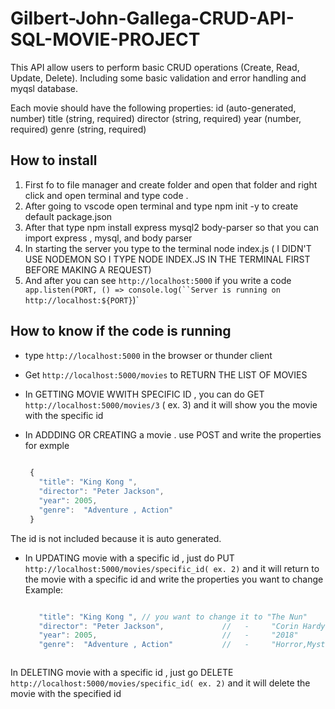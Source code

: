 # Gilbert-John-Gallega-CRUD-API-SQL-MOVIE-PROJECT

 This API  allow users to perform basic CRUD operations (Create, Read, Update, Delete). Including some basic validation and error handling and  myqsl database.

Each movie should have the following properties:
id (auto-generated, number)
title (string, required)
director (string, required)
year (number, required)
genre (string, required)

## How to install

1. First fo to file manager and create folder and open that folder and right click and open terminal and type code . 
2. After going to vscode open terminal and type   npm init -y  to create default package.json
3. After that type   npm install express mysql2 body-parser   so that you can import express , mysql, and body parser
4. In starting the server you type to the terminal  node index.js ( I DIDN'T USE NODEMON SO I TYPE NODE INDEX.JS IN THE TERMINAL FIRST BEFORE MAKING A REQUEST)
5. And after you can see `http://localhost:5000` if you write a code ` app.listen(PORT, () => console.log(``Server is running on http://localhost:${PORT}`)`

## How to know if the code is running 

- type `http://localhost:5000` in the browser or thunder client
- Get `http://localhost:5000/movies`  to RETURN THE LIST OF MOVIES
- In GETTING MOVIE WWITH SPECIFIC ID , you can do GET `http://localhost:5000/movies/3`     ( ex. 3)
  and it will show you the movie with the specific id
- In ADDDING OR CREATING  a movie . use POST     and write the properties for exmple

  ```javascript
   
   {
     "title": "King Kong ",
     "director": "Peter Jackson",
     "year": 2005,
     "genre":  "Adventure , Action"
   }

The id is not included because it is auto generated.
  

- In UPDATING movie with a specific id  , just do PUT  `http://localhost:5000/movies/specific_id( ex. 2)`
  and it will return to the movie with a specific id and write the properties you want to change
     Example:

  ```javascript

     "title": "King Kong ", // you want to change it to "The Nun"
     "director": "Peter Jackson",             //   -     "Corin Hardy"
     "year": 2005,                            //   -     "2018"
     "genre":  "Adventure , Action"           //   -     "Horror,Mystery"
  
  

 In DELETING movie with a specific id , just go DELETE   `http://localhost:5000/movies/specific_id( ex. 2)`
 and it will delete the movie with the specified id


  

